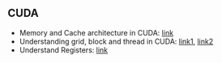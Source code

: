 

## CUDA 
  * Memory and Cache architecture in CUDA: [link](http://supercomputingblog.com/cuda/cuda-memory-and-cache-architecture/)
  * Understanding grid, block and thread in CUDA: [link1](http://users.wfu.edu/choss/CUDA/docs/Lecture%205.pdf), [link2](https://en.wikipedia.org/wiki/Thread_block)
  * Understand Registers: [link](http://www.linfo.org/register.html) 
